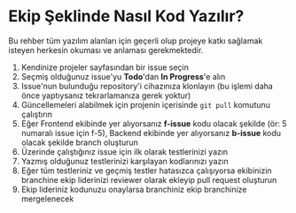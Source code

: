 # Ekip Şeklinde Nasıl Kod Yazılır?

Bu rehber tüm yazılım alanları için geçerli olup projeye katkı sağlamak
isteyen herkesin okuması ve anlaması gerekmektedir.

1) Kendinize projeler sayfasından bir issue seçin
2) Seçmiş olduğunuz issue'yu **Todo**'dan **In Progress**'e alın
3) Issue'nun bulunduğu repository'i cihazınıza klonlayın (bu işlemi
daha önce yaptıysanız tekrarlamanıza gerek yoktur)
4) Güncellemeleri alabilmek için projenin içerisinde `git pull` komutunu
çalıştırın
5) Eğer Frontend ekibinde yer alıyorsanız **f-issue** kodu olacak şekilde
(ör: 5 numaralı issue için f-5), Backend ekibinde yer alıyorsanız **b-issue**
kodu olacak şekilde branch oluşturun
6) Üzerinde çalıştığınız issue için ilk olarak testlerinizi yazın
7) Yazmış olduğunuz testlerinizi karşılayan kodlarınızı yazın
8) Eğer tüm testleriniz ve geçmiş testler hatasızca çalışıyorsa
ekibinizin branchine ekip liderinizi reviewer olarak ekleyip pull
request oluşturun
9) Ekip lideriniz kodunuzu onaylarsa branchiniz ekip branchinize
mergelenecek
